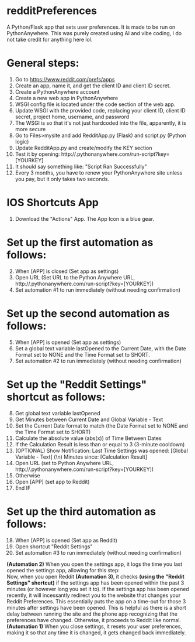 # redditPreferences
A Python/Flask app that sets user preferences. It is made to be run on PythonAnywhere.
This was purely created using AI and vibe coding, I do not take credit for anything here lol.

# General steps:
1. Go to https://www.reddit.com/prefs/apps
2. Create an app, name it, and get the client ID and client ID secret.
3. Create a PythonAnywhere account
4. Create a new web app in PythonAnywhere
5. WSGI config file is located under the code section of the web app.
6. Update WSGI with the provided code, replacing your client ID, client ID secret, project home, username, and password
7. The WSGI is so that it's not just hardcoded into the file, apparently, it is more secure
8. Go to Files>mysite and add RedditApp.py (Flask) and script.py (Python logic)
9. Update RedditApp.py and create/modify the KEY section
10. Test it by opening: http://<your-username>.pythonanywhere.com/run-script?key=[YOURKEY]
11. It should say something like: "Script Ran Successfully"
12. Every 3 months, you have to renew your PythonAnywhere site unless you pay, but it only takes two seconds.

# IOS Shortcuts App
1. Download the "Actions" App. The App Icon is a blue gear.
 # Set up the first automation as follows:
2. When [APP] is closed (Set app as settings)
3. Open URL (Set URL to the Python Anywhere URL, http://<your-username>.pythonanywhere.com/run-script?key=[YOURKEY])
4. Set automation #1 to run immediately (without needing confirmation)
 # Set up the second automation as follows:
5. When [APP] is opened (Set app as settings)
6. Set a global text variable lastOpened to the Current Date, with the Date Format set to NONE and the Time Format set to SHORT.
7. Set automation #2 to run immediately (without needing confirmation)
 # Set up the "Reddit Settings" shortcut as follows:
8. Get global text variable lastOpened
9. Get Minutes between Current Date and Global Variable - Text
10. Set the Current Date format to match (the Date Format set to NONE and the Time Format set to SHORT)
11. Calculate the absolute value (abs(x)) of Time Between Dates
12. If the Calculation Result is less than or equal to 3 (3-minute cooldown)
13. (OPTIONAL) Show Notification: Last Time Settings was opened: [Global Variable - Text] (\n) Minutes since: [Calculation Result]
14. Open URL (set to Python Anywhere URL, http://<your-username>.pythonanywhere.com/run-script?key=[YOURKEY])
15. Otherwise
16. Open [APP] (set app to Reddit)
17. End IF 
 # Set up the third automation as follows:
18. When [APP] is opened (Set app as Reddit)
19. Open shortcut "Reddit Settings"
20. Set automation #3 to run immediately (without needing confirmation)

**(Automation 2)** When you open the settings app, it logs the time you last opened the settings app, allowing for this step:  
Now, when you open Reddit **(Automation 3)**, it checks **(using the "Reddit Settings" shortcut)** if the settings app has been opened within the past 3 minutes (or however long you set it to).  If the settings app has been opened recently, it will incessantly redirect you to the website that changes your Reddit Preferences.  This essentially puts the app on a time-out for those 3 minutes after settings have been opened.  This is helpful as there is a short delay between running the site and the phone app recognizing that the preferences have changed.  Otherwise, it proceeds to Reddit like normal.  
**(Automation 1)** When you close settings, it resets your user preferences, making it so that any time it is changed, it gets changed back immediately.






